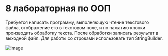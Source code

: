 # 8 лабораторная по ООП
Требуется написать программу, выполняющую чтение текстового файла, отображение его в текстовом поле, и по нажатию кнопки производить обработку текста. После обработки записать результат в выходной файл. Для работы со строками использовать тип StringBuilder.

![image](https://user-images.githubusercontent.com/118682916/229613591-7027f703-9be0-49d1-973a-96b4d33cd1f3.png)
